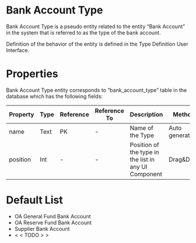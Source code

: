 # Bank Account Type

Bank Account Type is a pseudo entity related to the entity “Bank Account” in the system that is referred to as the type of the bank account.

Definition of the behavior of the entity is defined in the Type Definition User Interface.

# Properties

Bank Account Type entity corresponds to “bank_account_type” table in the database which has the following fields:

| Property  | Type   | Reference | Reference To | Description | Method
| ------    | ------ | ------    | ------       | ------      | ------
name|Text|PK|-|Name of the Type|Auto generated
position|Int|-|-|Position of the type in the list in any UI Component|Drag&Drop

# Default List

* OA General Fund Bank Account
* OA Reserve Fund Bank Account
* Supplier Bank Account
* < < TODO > >

